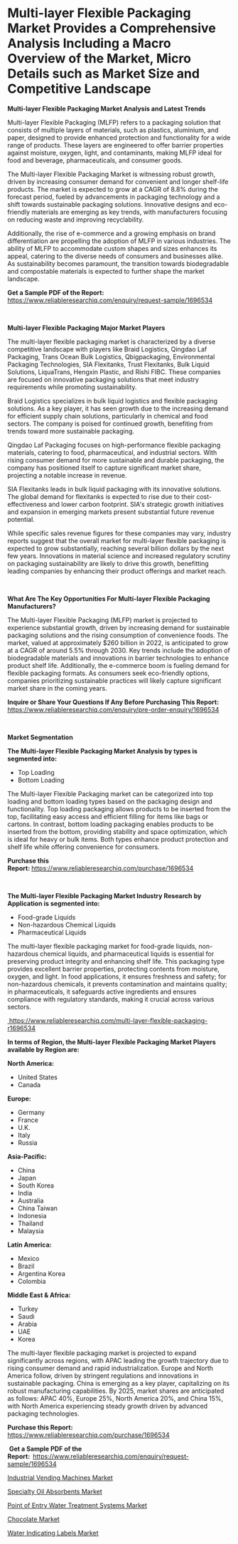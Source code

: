 <p><h1>Multi-layer Flexible Packaging Market Provides a Comprehensive Analysis Including a Macro Overview of the Market, Micro Details such as Market Size and Competitive Landscape</h1></p><p><strong>Multi-layer Flexible Packaging Market Analysis and Latest Trends</strong></p>
<p><p>Multi-layer Flexible Packaging (MLFP) refers to a packaging solution that consists of multiple layers of materials, such as plastics, aluminium, and paper, designed to provide enhanced protection and functionality for a wide range of products. These layers are engineered to offer barrier properties against moisture, oxygen, light, and contaminants, making MLFP ideal for food and beverage, pharmaceuticals, and consumer goods.</p><p>The Multi-layer Flexible Packaging Market is witnessing robust growth, driven by increasing consumer demand for convenient and longer shelf-life products. The market is expected to grow at a CAGR of 8.8% during the forecast period, fueled by advancements in packaging technology and a shift towards sustainable packaging solutions. Innovative designs and eco-friendly materials are emerging as key trends, with manufacturers focusing on reducing waste and improving recyclability.</p><p>Additionally, the rise of e-commerce and a growing emphasis on brand differentiation are propelling the adoption of MLFP in various industries. The ability of MLFP to accommodate custom shapes and sizes enhances its appeal, catering to the diverse needs of consumers and businesses alike. As sustainability becomes paramount, the transition towards biodegradable and compostable materials is expected to further shape the market landscape.</p></p>
<p><strong>Get a Sample PDF of the Report:&nbsp;</strong> <a href="https://www.reliableresearchiq.com/enquiry/request-sample/1696534?utm_campaign=1136&utm_medium=2&utm_source=Github&utm_content=ia&utm_term=20102024&utm_id=multi-layer-flexible-packaging">https://www.reliableresearchiq.com/enquiry/request-sample/1696534</a></p>
<p>&nbsp;</p>
<p><strong>Multi-layer Flexible Packaging Major Market Players</strong></p>
<p><p>The multi-layer flexible packaging market is characterized by a diverse competitive landscape with players like Braid Logistics, Qingdao Laf Packaging, Trans Ocean Bulk Logistics, Qbigpackaging, Environmental Packaging Technologies, SIA Flexitanks, Trust Flexitanks, Bulk Liquid Solutions, LiquaTrans, Hengxin Plastic, and Rishi FIBC. These companies are focused on innovative packaging solutions that meet industry requirements while promoting sustainability.</p><p>Braid Logistics specializes in bulk liquid logistics and flexible packaging solutions. As a key player, it has seen growth due to the increasing demand for efficient supply chain solutions, particularly in chemical and food sectors. The company is poised for continued growth, benefiting from trends toward more sustainable packaging.</p><p>Qingdao Laf Packaging focuses on high-performance flexible packaging materials, catering to food, pharmaceutical, and industrial sectors. With rising consumer demand for more sustainable and durable packaging, the company has positioned itself to capture significant market share, projecting a notable increase in revenue.</p><p>SIA Flexitanks leads in bulk liquid packaging with its innovative solutions. The global demand for flexitanks is expected to rise due to their cost-effectiveness and lower carbon footprint. SIA's strategic growth initiatives and expansion in emerging markets present substantial future revenue potential.</p><p>While specific sales revenue figures for these companies may vary, industry reports suggest that the overall market for multi-layer flexible packaging is expected to grow substantially, reaching several billion dollars by the next few years. Innovations in material science and increased regulatory scrutiny on packaging sustainability are likely to drive this growth, benefitting leading companies by enhancing their product offerings and market reach.</p></p>
<p>&nbsp;</p>
<p><strong>What Are The Key Opportunities For Multi-layer Flexible Packaging Manufacturers?</strong></p>
<p><p>The Multi-layer Flexible Packaging (MLFP) market is projected to experience substantial growth, driven by increasing demand for sustainable packaging solutions and the rising consumption of convenience foods. The market, valued at approximately $260 billion in 2022, is anticipated to grow at a CAGR of around 5.5% through 2030. Key trends include the adoption of biodegradable materials and innovations in barrier technologies to enhance product shelf life. Additionally, the e-commerce boom is fueling demand for flexible packaging formats. As consumers seek eco-friendly options, companies prioritizing sustainable practices will likely capture significant market share in the coming years.</p></p>
<p><strong>Inquire or Share Your Questions If Any Before Purchasing This Report:</strong> <a href="https://www.reliableresearchiq.com/enquiry/pre-order-enquiry/1696534?utm_campaign=1136&utm_medium=2&utm_source=Github&utm_content=ia&utm_term=20102024&utm_id=multi-layer-flexible-packaging">https://www.reliableresearchiq.com/enquiry/pre-order-enquiry/1696534</a></p>
<p>&nbsp;</p>
<p><strong>Market Segmentation</strong></p>
<p><strong>The Multi-layer Flexible Packaging Market Analysis by types is segmented into:</strong></p>
<p><ul><li>Top Loading</li><li>Bottom Loading</li></ul></p>
<p><p>The Multi-layer Flexible Packaging market can be categorized into top loading and bottom loading types based on the packaging design and functionality. Top loading packaging allows products to be inserted from the top, facilitating easy access and efficient filling for items like bags or cartons. In contrast, bottom loading packaging enables products to be inserted from the bottom, providing stability and space optimization, which is ideal for heavy or bulk items. Both types enhance product protection and shelf life while offering convenience for consumers.</p></p>
<p><strong>Purchase this Report:&nbsp;</strong><a href="https://www.reliableresearchiq.com/purchase/1696534?utm_campaign=1136&utm_medium=2&utm_source=Github&utm_content=ia&utm_term=20102024&utm_id=multi-layer-flexible-packaging">https://www.reliableresearchiq.com/purchase/1696534</a></p>
<p>&nbsp;</p>
<p><strong>The Multi-layer Flexible Packaging Market Industry Research by Application is segmented into:</strong></p>
<p><ul><li>Food-grade Liquids</li><li>Non-hazardous Chemical Liquids</li><li>Pharmaceutical Liquids</li></ul></p>
<p><p>The multi-layer flexible packaging market for food-grade liquids, non-hazardous chemical liquids, and pharmaceutical liquids is essential for preserving product integrity and enhancing shelf life. This packaging type provides excellent barrier properties, protecting contents from moisture, oxygen, and light. In food applications, it ensures freshness and safety; for non-hazardous chemicals, it prevents contamination and maintains quality; in pharmaceuticals, it safeguards active ingredients and ensures compliance with regulatory standards, making it crucial across various sectors.</p></p>
<p><a href="https://www.reliableresearchiq.com/multi-layer-flexible-packaging-r1696534?utm_campaign=1136&utm_medium=2&utm_source=Github&utm_content=ia&utm_term=20102024&utm_id=multi-layer-flexible-packaging">&nbsp;https://www.reliableresearchiq.com/multi-layer-flexible-packaging-r1696534</a></p>
<p><strong>In terms of Region, the Multi-layer Flexible Packaging Market Players available by Region are:</strong></p>
<p>
    <p> <strong> North America: </strong>
        <ul>
            <li>United States</li>
            <li>Canada</li>
        </ul>
        </p> 
    <p> <strong> Europe: </strong>
        <ul>
            <li>Germany</li>
            <li>France</li>
            <li>U.K.</li>
            <li>Italy</li>
            <li>Russia</li>
        </ul>
        </p> 
    <p> <strong> Asia-Pacific: </strong>
        <ul>
            <li>China</li>
            <li>Japan</li>
            <li>South Korea</li>
            <li>India</li>
            <li>Australia</li>
            <li>China Taiwan</li>
            <li>Indonesia</li>
            <li>Thailand</li>
            <li>Malaysia</li>
        </ul>
        </p> 
    <p> <strong> Latin America: </strong>
        <ul>
            <li>Mexico</li>
            <li>Brazil</li>
            <li>Argentina Korea</li>
            <li>Colombia</li>
        </ul>
        </p> 
    <p> <strong> Middle East & Africa: </strong>
        <ul>
            <li>Turkey</li>
            <li>Saudi</li>
            <li>Arabia</li>
            <li>UAE</li>
            <li>Korea</li>
        </ul>
    </p>
    </p>
<p><p>The multi-layer flexible packaging market is projected to expand significantly across regions, with APAC leading the growth trajectory due to rising consumer demand and rapid industrialization. Europe and North America follow, driven by stringent regulations and innovations in sustainable packaging. China is emerging as a key player, capitalizing on its robust manufacturing capabilities. By 2025, market shares are anticipated as follows: APAC 40%, Europe 25%, North America 20%, and China 15%, with North America experiencing steady growth driven by advanced packaging technologies.</p></p>
<p><strong>Purchase this Report: </strong><a href="https://www.reliableresearchiq.com/purchase/1696534?utm_campaign=1136&utm_medium=2&utm_source=Github&utm_content=ia&utm_term=20102024&utm_id=multi-layer-flexible-packaging">https://www.reliableresearchiq.com/purchase/1696534</a></p>
<p>&nbsp;<strong>Get a Sample PDF of the Report:&nbsp;&nbsp;</strong><a href="https://www.reliableresearchiq.com/enquiry/request-sample/1696534?utm_campaign=1136&utm_medium=2&utm_source=Github&utm_content=ia&utm_term=20102024&utm_id=multi-layer-flexible-packaging">https://www.reliableresearchiq.com/enquiry/request-sample/1696534</a></p>
<p><strong></strong></p>
<p><p><a href="https://issuu.com/reportprime-2/docs/industrial-vending-machines-market-_8c0b4b271c5446?utm_campaign=1136&utm_medium=2&utm_source=Github&utm_content=ia&utm_term=20102024&utm_id=multi-layer-flexible-packaging">Industrial Vending Machines Market</a></p><p><a href="https://github.com/cloo8byworst/Market-Research-Report-List-1/blob/main/specialty-oil-absorbents-market.md?utm_campaign=1136&utm_medium=2&utm_source=Github&utm_content=ia&utm_term=20102024&utm_id=multi-layer-flexible-packaging">Specialty Oil Absorbents Market</a></p><p><a href="https://issuu.com/reportprime-2/docs/point-of-entry-water-treatment-syst_ce41c07d3209c5?utm_campaign=1136&utm_medium=2&utm_source=Github&utm_content=ia&utm_term=20102024&utm_id=multi-layer-flexible-packaging">Point of Entry Water Treatment Systems Market</a></p><p><a href="https://www.linkedin.com/pulse/chocolate-market-size-share-growth-analysis-type-application-db1ye?utm_campaign=1136&utm_medium=2&utm_source=Github&utm_content=ia&utm_term=20102024&utm_id=multi-layer-flexible-packaging">Chocolate Market</a></p><p><a href="https://github.com/shantaev7par/Market-Research-Report-List-1/blob/main/water-indicating-labels-market.md?utm_campaign=1136&utm_medium=2&utm_source=Github&utm_content=ia&utm_term=20102024&utm_id=multi-layer-flexible-packaging">Water Indicating Labels Market</a></p></p>